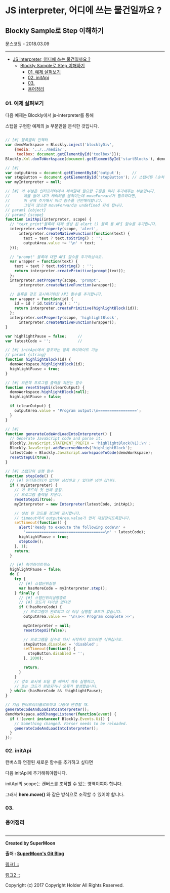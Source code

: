 # JS interpreter, 어디에 쓰는 물건일까요 ?
## Blockly Sample로 Step 이해하기
<div class="pull-right"> 문스코딩 - 2018.03.09 </div>

---

<!-- @import "[TOC]" {cmd="toc" depthFrom=1 depthTo=6 orderedList=false} -->
<!-- code_chunk_output -->

* [JS interpreter, 어디에 쓰는 물건일까요 ?](#js-interpreter-어디에-쓰는-물건일까요)
	* [Blockly Sample로 Step 이해하기](#blockly-sample로-step-이해하기)
		* [01. 예제 살펴보기](#01-예제-살펴보기)
		* [02. initApi](#02-initapi)
		* [03.](#03)
		* [용어정리](#용어정리)

<!-- /code_chunk_output -->



### 01. 예제 살펴보기

다음 예제는 Blockly에서 js-interpreter를 통해

스탭을 구현한 예제의 js 부분만을 분석한 것입니다.

```js

// [#] 블록클리 인젝터
var demoWorkspace = Blockly.inject('blocklyDiv',
    {media: '../../media/',
     toolbox: document.getElementById('toolbox')});
Blockly.Xml.domToWorkspace(document.getElementById('startBlocks'), demoWorkspace);

// [#]
var outputArea = document.getElementById('output');     //
var stepButton = document.getElementById('stepButton'); // 스탭버튼 (순차실행버튼)
var myInterpreter = null;   

// [#] 이 부분은 인터프리터에서 해석할때 필요한 구문을 미리 추가해주는 부분입니다.
//      예를 들어 내가 캐릭터를 움직이는데 moveForward가 필요하다면,
//      이 곳에 추가해서 미리 함수를 선언해야합니다.
//      그렇지 않으면 moveForward는 undefined 되게 됩니다.
// param1 {object}
// param2 {scope}
function initApi(interpreter, scope) {
  // "text_print"블록에 대해 생성 된 alert () 블록 용 API 함수를 추가합니다.
  interpreter.setProperty(scope, 'alert',
      interpreter.createNativeFunction(function(text) {
        text = text ? text.toString() : '';
        outputArea.value += '\n' + text;
  }));

  // "prompt" 블록에 대한 API 함수를 추가하십시오.
  var wrapper = function(text) {
    text = text ? text.toString() : '';
    return interpreter.createPrimitive(prompt(text));
  };
  interpreter.setProperty(scope, 'prompt',
      interpreter.createNativeFunction(wrapper));

  // 블록을 강조 표시하기위한 API 함수를 추가합니다.
  var wrapper = function(id) {
    id = id ? id.toString() : '';
    return interpreter.createPrimitive(highlightBlock(id));
  };
  interpreter.setProperty(scope, 'highlightBlock',
      interpreter.createNativeFunction(wrapper));
}

var highlightPause = false;     //
var latestCode = '';            //

// [#] initApi에서 참조하는 블록 하이라이트 기능
// param1 {string}
function highlightBlock(id) {
  demoWorkspace.highlightBlock(id);
  highlightPause = true;
}

// [#] 오른쪽 프로그램 출력을 지운는 함수
function resetStepUi(clearOutput) {
  demoWorkspace.highlightBlock(null);
  highlightPause = false;

  if (clearOutput) {
    outputArea.value = 'Program output:\n=================';
  }
}

// [#]
function generateCodeAndLoadIntoInterpreter() {
  // Generate JavaScript code and parse it.
  Blockly.JavaScript.STATEMENT_PREFIX = 'highlightBlock(%1);\n';
  Blockly.JavaScript.addReservedWords('highlightBlock');
  latestCode = Blockly.JavaScript.workspaceToCode(demoWorkspace);
  resetStepUi(true);
}

// [#] 스탭단위 실행 함수
function stepCode() {
  // [#] 인터프리터가 없다면 생성하고 / 있다면 넘어 갑니다.
  if (!myInterpreter) {  
    // 이 코드의 첫 번째 문장.
    // 프로그램 출력을 지운다.
    resetStepUi(true);
    myInterpreter = new Interpreter(latestCode, initApi);

    // 생성 된 코드를 경고에 표시합니다.
    // timeout에서 outputArea.value가 먼저 재설정되도록합니다.
    setTimeout(function() {
      alert('Ready to execute the following code\n' +
        '===================================\n' + latestCode);
      highlightPause = true;
      stepCode();
    }, 1);
    return;
  }

  // [#] 하이라이트취소
  highlightPause = false;
  do {
    try {
      // [#] 스탭단위실행
      var hasMoreCode = myInterpreter.step();
    } finally {
      // [#] 스탭단위의실행종료
      // [#] 코드가 더이상 없다면
      if (!hasMoreCode) {
        // 프로그램이 완료되고 더 이상 실행할 코드가 없습니다.
        outputArea.value += '\n\n<< Program complete >>';

        myInterpreter = null;
        resetStepUi(false);

        // 프로그램을 실수로 다시 시작하지 않으려면 식히십시오.
        stepButton.disabled = 'disabled';
        setTimeout(function() {
          stepButton.disabled = '';
        }, 2000);

        return;
      }
    }
    // 강조 표시에 도달 할 때까지 계속 실행하고,
    // 또는 코드가 완료되거나 오류가 발생했습니다.
  } while (hasMoreCode && !highlightPause);
}

// 지금 인터프리터를로드하고 나중에 변경할 때.
generateCodeAndLoadIntoInterpreter();
demoWorkspace.addChangeListener(function(event) {
  if (!(event instanceof Blockly.Events.Ui)) {
    // Something changed. Parser needs to be reloaded.
    generateCodeAndLoadIntoInterpreter();
  }
});
```

### 02. initApi

캔버스와 연결된 새로운 함수를 추가하고 싶다면

다음 initApi에 추가해줘야합니다.

initApi의 scope는 캔버스를 조작할 수 있는 영역이여야 합니다.

그래서 **here.move()** 와 같은 방식으로 조작할 수 있어야 합니다.

### 03.

### 용어정리
```

```

---

**Created by SuperMoon**

**출처 : [SuperMoon's Git Blog](https://github.com/jm921106)**

[링크1 :: ]()

[링크2 :: ]()

Copyright (c) 2017 Copyright Holder All Rights Reserved.
